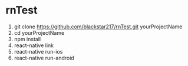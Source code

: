 # rnTest
1. git clone https://github.com/blackstar217/rnTest.git yourProjectName
2. cd yourProjectName
3. npm install
4. react-native link
5. react-native run-ios
6. react-native run-android
